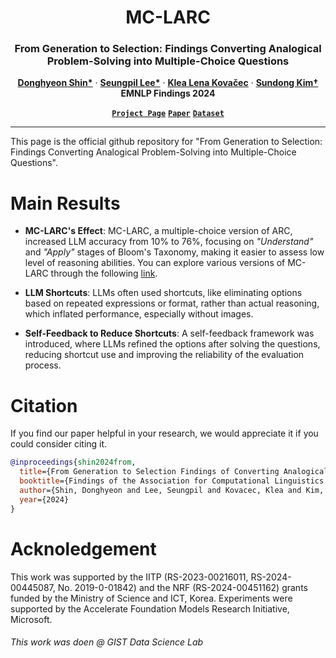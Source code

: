 <h1 align="center">
MC-LARC
</h1>


<h3 align="center">
  From Generation to Selection: Findings Converting Analogical Problem-Solving into Multiple-Choice Questions
</h3>

<p align="center">
  <a href="https://scholar.google.com/citations?user=J5BIlf8AAAAJ&hl=en"><strong>Donghyeon Shin*</strong></a>
  ·  
  <a href="https://iamseungpil.github.io/"><strong>Seungpil Lee*</strong></a>
  ·
  <a href=""><strong>Klea Lena Kovačec</strong></a>
  ·
  <a href="https://sundong.kim/"><strong>Sundong Kim&dagger;</strong></a>
  <br>
  <b>EMNLP Findings 2024</b>
</p>

<p align="center">
  <a href="https://mc-larc.github.io/"><strong><code>Project Page</code></strong></a>
  <a href="https://openreview.net/forum?id=8ed7ZGhBGJ#discussion"><strong><code>Paper</code></strong></a>
  <a href="https://github.com/GIST-DSLab/MC-LARC/tree/main/dataset"><strong><code>Dataset</code></strong></a>
</p>

---

This page is the official github repository for "From Generation to Selection: Findings Converting Analogical Problem-Solving into Multiple-Choice Questions".


# Main Results

- **MC-LARC's Effect**: MC-LARC, a multiple-choice version of ARC, increased LLM accuracy from 10% to 76%, focusing on *"Understand"* and *"Apply"* stages of Bloom's Taxonomy, making it easier to assess low level of reasoning abilities. You can explore various versions of MC-LARC through the following [link](https://mc-larc.github.io/).

- **LLM Shortcuts**: LLMs often used shortcuts, like eliminating options based on repeated expressions or format, rather than actual reasoning, which inflated performance, especially without images.

- **Self-Feedback to Reduce Shortcuts**: A self-feedback framework was introduced, where LLMs refined the options after solving the questions, reducing shortcut use and improving the reliability of the evaluation process.


# Citation
If you find our paper helpful in your research, we would appreciate it if you could consider citing it.

```BibTex
@inproceedings{shin2024from,
  title={From Generation to Selection Findings of Converting Analogical Problem-Solving into Multiple-Choice Questions},
  booktitle={Findings of the Association for Computational Linguistics: EMNLP 2024},
  author={Shin, Donghyeon and Lee, Seungpil and Kovacec, Klea and Kim, Sundong},
  year={2024}
}
```
# Acknoledgement
This work was supported by the IITP (RS-2023-00216011, RS-2024-00445087, No. 2019-0-01842) and the NRF (RS-2024-00451162) grants funded by the Ministry of Science and ICT, Korea. Experiments were supported by the Accelerate Foundation Models Research Initiative, Microsoft.

###### *This work was doen @ GIST Data Science Lab*